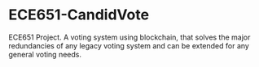 # ECE651-CandidVote

ECE651 Project. A voting system using blockchain, that solves the major redundancies of any legacy voting system and can be extended for any general voting needs. 